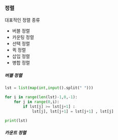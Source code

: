 ### 정렬

대표적인 정렬 종류

- 버블 정렬
- 카운팅 정렬
- 선택 정렬
- 퀵 정렬
- 삽입 정렬
- 병합 정렬



##### 버블 정렬

```python
lst = list(map(int,input().split(" ")))

for i in range(len(lst)-1,0,-1):
    for j in range(0,i):
        if lst[j] >= lst[j+1] :
            lst[j], lst[j+1] = lst[j+1] , lst[j]

print(lst)
```



##### 카운트 정렬

```python

```

